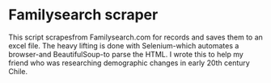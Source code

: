 # Familysearch scraper

This script scrapesfrom Familysearch.com for records and saves them to an excel file. The heavy lifting is done with Selenium-which automates a browser-and BeautifulSoup-to parse the HTML. I wrote this to help my friend who was researching demographic changes in early 20th century Chile.
